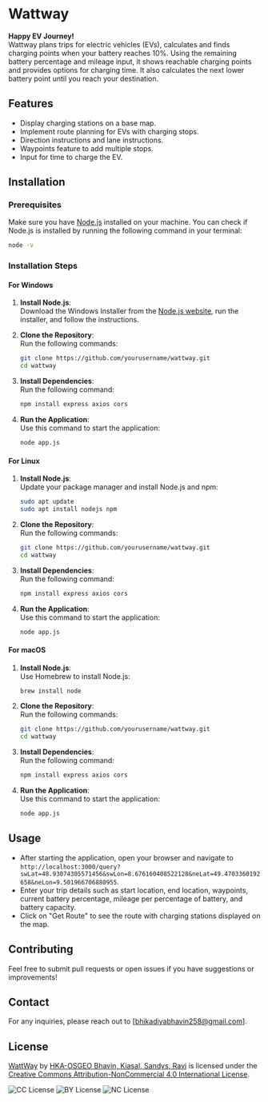 # **Wattway**

**Happy EV Journey!**  
Wattway plans trips for electric vehicles (EVs), calculates and finds charging points when your battery reaches 10%. Using the remaining battery percentage and mileage input, it shows reachable charging points and provides options for charging time. It also calculates the next lower battery point until you reach your destination.

## **Features**
- Display charging stations on a base map.
- Implement route planning for EVs with charging stops.
- Direction instructions and lane instructions.
- Waypoints feature to add multiple stops.
- Input for time to charge the EV.

## **Installation**

### Prerequisites
Make sure you have [Node.js](https://nodejs.org/) installed on your machine. You can check if Node.js is installed by running the following command in your terminal:

```bash
node -v
```

### Installation Steps

#### For Windows
1. **Install Node.js**:  
   Download the Windows Installer from the [Node.js website](https://nodejs.org/), run the installer, and follow the instructions.

2. **Clone the Repository**:  
   Run the following commands:
   ```bash
   git clone https://github.com/yourusername/wattway.git
   cd wattway
   ```

3. **Install Dependencies**:  
   Run the following command:
   ```bash
   npm install express axios cors
   ```

4. **Run the Application**:  
   Use this command to start the application:
   ```bash
   node app.js
   ```

#### For Linux
1. **Install Node.js**:  
   Update your package manager and install Node.js and npm:
   ```bash
   sudo apt update
   sudo apt install nodejs npm
   ```

2. **Clone the Repository**:  
   Run the following commands:
   ```bash
   git clone https://github.com/yourusername/wattway.git
   cd wattway
   ```

3. **Install Dependencies**:  
   Run the following command:
   ```bash
   npm install express axios cors
   ```

4. **Run the Application**:  
   Use this command to start the application:
   ```bash
   node app.js
   ```

#### For macOS
1. **Install Node.js**:  
   Use Homebrew to install Node.js:
   ```bash
   brew install node
   ```

2. **Clone the Repository**:  
   Run the following commands:
   ```bash
   git clone https://github.com/yourusername/wattway.git
   cd wattway
   ```

3. **Install Dependencies**:  
   Run the following command:
   ```bash
   npm install express axios cors
   ```

4. **Run the Application**:  
   Use this command to start the application:
   ```bash
   node app.js
   ```

## **Usage**
- After starting the application, open your browser and navigate to `http://localhost:3000/query?swLat=48.93074305571456&swLon=8.676160408522128&neLat=49.4703360192658&neLon=9.501966706880955`.
- Enter your trip details such as start location, end location, waypoints, current battery percentage, mileage per percentage of battery, and battery capacity.
- Click on "Get Route" to see the route with charging stations displayed on the map.

## **Contributing**
Feel free to submit pull requests or open issues if you have suggestions or improvements!

## **Contact**
For any inquiries, please reach out to [bhikadiyabhavin258@gmail.com].

## License

[WattWay](https://github.com/HKA-OSGIS/Wattway) by [HKA-OSGEO Bhavin, Kiasal, Sandys, Ravi](https://github.com/bhikadiyabhavin) is licensed under the  
[Creative Commons Attribution-NonCommercial 4.0 International License](https://creativecommons.org/licenses/by-nc/4.0/?ref=chooser-v1).  

![CC License](https://mirrors.creativecommons.org/presskit/icons/cc.svg?ref=chooser-v1)
![BY License](https://mirrors.creativecommons.org/presskit/icons/by.svg?ref=chooser-v1)
![NC License](https://mirrors.creativecommons.org/presskit/icons/nc.svg?ref=chooser-v1)
